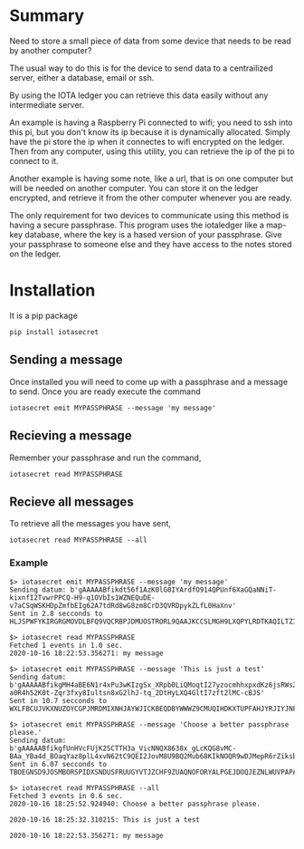 # Summary
Need to store a small piece of data from some device that needs to be read by another computer?

The usual way to do this is for the device to send data to a centrailized server, either a database, email or ssh.

By using the IOTA ledger you can retrieve this data easily without any intermediate server.

An example is having a Raspberry Pi connected to wifi; you need to ssh into this pi, but you don't know its ip because it is dynamically allocated. Simply have the pi store the ip when it connectes to wifi encrypted on the ledger. Then from any computer, using this utility, you can retrieve the ip of the pi to connect to it.

Another example is having some note, like a url, that is on one computer but will be needed on another computer. You can store it on the ledger encrypted, and retrieve it from the other computer whenever you are ready.

The only requirement for two devices to communicate using this method is having a secure passphrase. This program uses the iotaledger like a map-key database, where the key is a hased version of your passphrase. Give your passphrase to someone else and they have access to the notes stored on the ledger.

# Installation

It is a pip package

    pip install iotasecret
	
## Sending a message

Once installed you will need to come up with a passphrase and a message to send. Once you are ready execute the command

    iotasecret emit MYPASSPHRASE --message 'my message'
	
	
## Recieving a message

Remember your passphrase and run the command,

    iotasecret read MYPASSPHRASE

## Recieve all messages

To retrieve all the messages you have sent,

    iotasecret read MYPASSPHRASE --all 
    
    
### Example

    $> iotasecret emit MYPASSPHRASE --message 'my message'  
    Sending datum: b'gAAAAABfikdt56f1AzK0lG0IYArdfO914QPUnf6XaGQaNNiT-kixnfI2TvwrPPCQ-H9-q1OVbIs1WZNEQuDE-v7aCSqWSKHDpZmfbEIg62A7tdRd8wG8zm8CrD3QVRDpykZLfL0HaXnv'
    Sent in 2.8 secconds to HLJSPWFYKIRGRGMOVDLBFQ9VQCRBPJDMUOSTRORL9QAAJKCCSLMGH9LXQPYLRDTKAQILTZIECNJPA9999

    $> iotasecret read MYPASSPHRASE
    Fetched 1 events in 1.0 sec.
    2020-10-16 18:22:53.356271: my message
    
    $> iotasecret emit MYPASSPHRASE --message 'This is just a test'
    Sending datum: b'gAAAAABfikgMH4aBE6N1r4xPu3wKIzgSx_XRpb0LiQMoqtI27yzocmhhxpxdKz6jsRWs2w122N3KY-a0R4h52K0t-Zqr3fxy8Iultsn8xG2lhJ-tq_2DtHyLXQ4GltI7zft2lMC-cBJS'
    Sent in 10.7 secconds to WXLFBCUJVKXNUZOYCGPJMRDMIXNHJAYWJICKBEQDBYWWWZ9CMUQIHDKXTUPFAHJYRJIYJNFOVY9OA9999
    
    $> iotasecret emit MYPASSPHRASE --message 'Choose a better passphrase please.'
    Sending datum: b'gAAAAABfikgfUnHVcFUjK2SCTTH3a_VicNNQX8638x_gLcKQG8vMC-BAa_YBa4d_BOaqYaz8plL4xvN62tC9QEI2JovM8U9BQ2Mub68KIkNOQR9wDJMepR6rZiksblJtYnCbU2nRjIDfb5i4dG47jVEEAwhlGvhkoA=='
    Sent in 6.07 secconds to TBOEGNSD9JOSMBORSPIDXSNDUSFRUUGYVTJZCHF9ZUAQNOFORYALPGEJDOQJEZNLWUVPAPAOBMUW99999
    
    $> iotasecret read MYPASSPHRASE --all
    Fetched 3 events in 0.6 sec.
    2020-10-16 18:25:52.924940: Choose a better passphrase please.
    
    2020-10-16 18:25:32.310215: This is just a test
    
    2020-10-16 18:22:53.356271: my message



